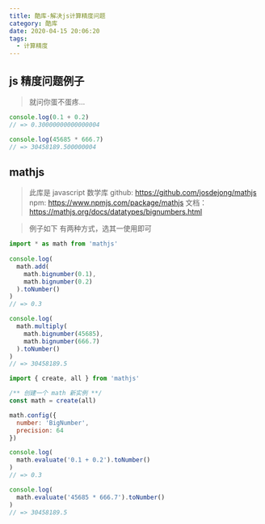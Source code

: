 ```yaml
---
title: 酷库-解决js计算精度问题
category: 酷库
date: 2020-04-15 20:06:20
tags:
  - 计算精度
---
```


## js 精度问题例子
> 就问你蛋不蛋疼...
```javascript
console.log(0.1 + 0.2)
// => 0.30000000000000004

console.log(45685 * 666.7)
// => 30458189.500000004
```

## mathjs
> 此库是 javascript 数学库
> github: https://github.com/josdejong/mathjs
> npm: https://www.npmjs.com/package/mathjs
> 文档：https://mathjs.org/docs/datatypes/bignumbers.html

> 例子如下
> 有两种方式，选其一使用即可

```javascript
import * as math from 'mathjs'
  
console.log(
  math.add(
    math.bignumber(0.1),
    math.bignumber(0.2)
  ).toNumber()
)
// => 0.3

console.log(
  math.multiply(
    math.bignumber(45685),
    math.bignumber(666.7)
  ).toNumber()
)
// => 30458189.5
```

```javascript
import { create, all } from 'mathjs'

/** 创建一个 math 新实例 **/
const math = create(all)

math.config({
  number: 'BigNumber',
  precision: 64
})

console.log(
  math.evaluate('0.1 + 0.2').toNumber()
)
// => 0.3

console.log(
  math.evaluate('45685 * 666.7').toNumber()
)
// => 30458189.5
```
